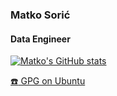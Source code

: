 ### Matko Sorić
#### Data Engineer
  
  
  

[![Matko's GitHub stats](https://github-readme-stats.vercel.app/api?username=matkosoric)](https://github.com/anuraghazra/github-readme-stats)


[:telephone: GPG on Ubuntu](https://keyserver.ubuntu.com/pks/lookup?op=get&search=0xc630075222b942ab9d6cd01686fdb536c353975c)  

